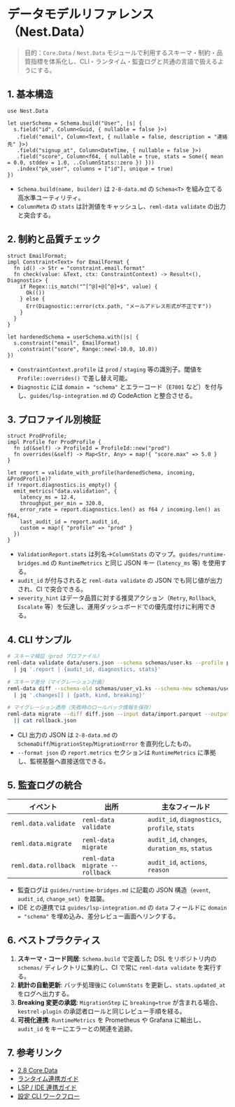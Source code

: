 # データモデルリファレンス（Nest.Data）

> 目的：`Core.Data` / `Nest.Data` モジュールで利用するスキーマ・制約・品質指標を体系化し、CLI・ランタイム・監査ログと共通の言語で扱えるようにする。

## 1. 基本構造

```reml
use Nest.Data

let userSchema = Schema.build("User", |s| {
  s.field("id", Column<Guid, { nullable = false }>)
   .field("email", Column<Text, { nullable = false, description = "連絡先" }>)
   .field("signup_at", Column<DateTime, { nullable = false }>)
   .field("score", Column<f64, { nullable = true, stats = Some({ mean = 0.0, stddev = 1.0, ..ColumnStats::zero }) }))
   .index("pk_user", columns = ["id"], unique = true)
})
```

- `Schema.build(name, builder)` は `2-8-data.md` の `Schema<T>` を組み立てる高水準ユーティリティ。
- `ColumnMeta` の `stats` は計測値をキャッシュし、`reml-data validate` の出力と突合する。

## 2. 制約と品質チェック

```reml
struct EmailFormat;
impl Constraint<Text> for EmailFormat {
  fn id() -> Str = "constraint.email.format"
  fn check(value: &Text, ctx: ConstraintContext) -> Result<(), Diagnostic> {
    if Regex::is_match("^[^@]+@[^@]+$", value) {
      Ok(())
    } else {
      Err(Diagnostic::error(ctx.path, "メールアドレス形式が不正です"))
    }
  }
}

let hardenedSchema = userSchema.with(|s| {
  s.constraint("email", EmailFormat)
   .constraint("score", Range::new(-10.0, 10.0))
})
```

- `ConstraintContext.profile` は `prod` / `staging` 等の識別子。閾値を `Profile::overrides()` で差し替え可能。
- `Diagnostic` には `domain = "schema"` とエラーコード（`E7001` など）を付与し、`guides/lsp-integration.md` の CodeAction と整合させる。

## 3. プロファイル別検証

```reml
struct ProdProfile;
impl Profile for ProdProfile {
  fn id(&self) -> ProfileId = ProfileId::new("prod")
  fn overrides(&self) -> Map<Str, Any> = map!{ "score.max" => 5.0 }
}

let report = validate_with_profile(hardenedSchema, incoming, &ProdProfile)?
if !report.diagnostics.is_empty() {
  emit_metrics("data.validation", {
    latency_ms = 12.4,
    throughput_per_min = 320.0,
    error_rate = report.diagnostics.len() as f64 / incoming.len() as f64,
    last_audit_id = report.audit_id,
    custom = map!{ "profile" => "prod" }
  })
}
```

- `ValidationReport.stats` は列名→`ColumnStats` のマップ。`guides/runtime-bridges.md` の `RuntimeMetrics` と同じ JSON キー (`latency_ms` 等) を使用する。
- `audit_id` が付与されると `reml-data validate` の JSON でも同じ値が出力され、CI で突合できる。
- `severity_hint` はデータ品質に対する推奨アクション（`Retry`, `Rollback`, `Escalate` 等）を伝達し、運用ダッシュボードでの優先度付けに利用できる。

## 4. CLI サンプル

```bash
# スキーマ検証（prod プロファイル）
reml-data validate data/users.json --schema schemas/user.ks --profile prod --format json \
  | jq '.report | {audit_id, diagnostics, stats}'

# スキーマ差分（マイグレーション計画）
reml-data diff --schema-old schemas/user_v1.ks --schema-new schemas/user_v2.ks --format json \
  | jq '.changes[] | {path, kind, breaking}'

# マイグレーション適用（失敗時のロールバック情報を保存）
reml-data migrate --diff diff.json --input data/import.parquet --output data/output.parquet \
  || cat rollback.json
```

- CLI 出力の JSON は `2-8-data.md` の `SchemaDiff`/`MigrationStep`/`MigrationError` を直列化したもの。
- `--format json` の `report.metrics` セクションは `RuntimeMetrics` に準拠し、監視基盤へ直接送信できる。

## 5. 監査ログの統合

| イベント | 出所 | 主なフィールド |
| --- | --- | --- |
| `reml.data.validate` | `reml-data validate` | `audit_id`, `diagnostics`, `profile`, `stats` |
| `reml.data.migrate` | `reml-data migrate` | `audit_id`, `changes`, `duration_ms`, `status` |
| `reml.data.rollback` | `reml-data migrate --rollback` | `audit_id`, `actions`, `reason` |

- 監査ログは `guides/runtime-bridges.md` に記載の JSON 構造（`event`, `audit_id`, `change_set`）を踏襲。
- IDE との連携では `guides/lsp-integration.md` の `data` フィールドに `domain = "schema"` を埋め込み、差分レビュー画面へリンクする。

## 6. ベストプラクティス

1. **スキーマ・コード同居**: `Schema.build` で定義した DSL をリポジトリ内の `schemas/` ディレクトリに集約し、CI で常に `reml-data validate` を実行する。
2. **統計の自動更新**: バッチ処理後に `ColumnStats` を更新し、`stats.updated_at` をログへ出力する。
3. **Breaking 変更の承認**: `MigrationStep` に `breaking=true` が含まれる場合、`kestrel-plugin` の承認者ロールと同じレビュー手順を経る。
4. **可視化連携**: `RuntimeMetrics` を Prometheus や Grafana に輸出し、`audit_id` をキーにエラーとの関連を追跡。

## 7. 参考リンク

- [2.8 Core.Data](../2-8-data.md)
- [ランタイム連携ガイド](runtime-bridges.md)
- [LSP / IDE 連携ガイド](lsp-integration.md)
- [設定 CLI ワークフロー](config-cli.md)
